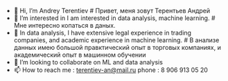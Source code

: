 - 👋 Hi, I’m Andrey Terentiev # Привет, меня зовут Терентьев Андрей
- 👀 I’m interested in I am interested in data analysis, machine learning. # Мне интересно копаться в даных.
- 🌱 In data analysis, I have extensive legal experience in trading companies, and academic experience in machine learning. # В анализе данных имею большой правктический опыт в торговых компаниях, и академический опыт в машинном обучении
- 💞️ I’m looking to collaborate on ML and data analysis
- 📫 How to reach me : terentiev-an@mail.ru phone : 8 906 913 05 20

<!---
Terentiev-an/Terentiev-an is a ✨ special ✨ repository because its `README.md` (this file) appears on your GitHub profile.
You can click the Preview link to take a look at your changes.
--->
